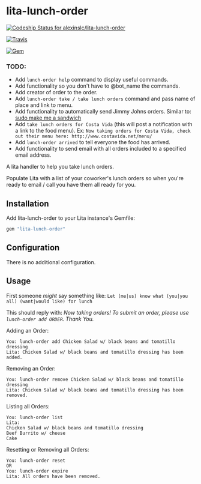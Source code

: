 # lita-lunch-order


[ ![Codeship Status for alexinslc/lita-lunch-order](https://codeship.com/projects/1180ce70-7136-0133-4bee-4254a0d12432/status?branch=master)](https://codeship.com/projects/116819)


[![Travis](https://img.shields.io/travis/alexinslc/lita-lunch-order.svg?style=flat-square)](https://travis-ci.org/alexinslc/lita-lunch-order)


[![Gem](https://img.shields.io/gem/dtv/lita-lunch-order.svg?style=flat-square)](https://rubygems.org/gems/lita-lunch-order)

### TODO:

 * Add `lunch-order help` command to display useful commands.
 * Add functionality so you don't have to @bot_name the commands.
 * Add creator of order to the order.
 * Add `lunch-order take / take lunch orders` command and pass name of place and link to menu.
 * Add functionality to automatically send Jimmy Johns orders. Similar to: [sudo make me a sandwich](https://www.npmjs.com/package/makemeasandwich)
 * Add `take lunch orders for Costa Vida` (this will post a notification with a link to the food menu). Ex: `Now taking orders for Costa Vida, check out their menu here: http://www.costavida.net/menu/`
 * Add `lunch-order arrived` to tell everyone the food has arrived.
 * Add functionality to send email with all orders included to a specified email address.

A lita handler to help you take lunch orders.

Populate Lita with a list of your coworker's lunch orders so when you're ready to email / call you have them all ready for you.

## Installation

Add lita-lunch-order to your Lita instance's Gemfile:

``` ruby
gem "lita-lunch-order"
```

## Configuration

There is no additional configuration.

## Usage

First someone *might* say something like: `Let (me|us) know what (you|you all) (want|would like) for lunch`

This should reply with: *Now taking orders! To submit an order, please use `lunch-order add ORDER`. Thank You.*

Adding an Order:
```
You: lunch-order add Chicken Salad w/ black beans and tomatillo dressing
Lita: Chicken Salad w/ black beans and tomatillo dressing has been added.
```
Removing an Order:
```
You: lunch-order remove Chicken Salad w/ black beans and tomatillo dressing
Lita: Chicken Salad w/ black beans and tomatillo dressing has been removed.
```

Listing all Orders:
```
You: lunch-order list
Lita:
Chicken Salad w/ black beans and tomatillo dressing
Beef Burrito w/ cheese
Cake
```

Resetting or Removing all Orders:
```
You: lunch-order reset
OR
You: lunch-order expire
Lita: All orders have been removed.
```
